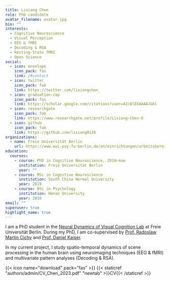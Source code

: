 ```yaml
---
title: Lixiang Chen
role: PhD candidate
avatar_filename: avatar.jpg
bio: ""
interests:
  - Cognitive Neuroscience
  - Visual Perception
  - EEG & fMRI
  - Decoding & RSA
  - Resting-State fMRI
  - Open Science
social:
  - icon: envelope
    icon_pack: fas
    link: /#contact
  - icon: twitter
    icon_pack: fab
    link: https://twitter.com/lixiangchen_
  - icon: graduation-cap
    icon_pack: fas
    link: https://scholar.google.com/citations?user=A2cAlEEAAAAJ&hl
  - icon: researchgate
    icon_pack: fab
    link: https://www.researchgate.net/profile/Lixiang-Chen-6
  - icon: github
    icon_pack: fab
    link: https://github.com/lixiang0126
organizations:
  - name: Freie Universität Berlin
    url: https://www.ewi-psy.fu-berlin.de/en/einrichtungen/arbeitsbereiche/neural_dyn_of_vis_cog/team_v2/pre_docs/lixiang_chen/index.html
education:
  courses:
    - course: PhD in Cognitive Neuroscience, 2019–now
      institution: Freie Universität Berlin
      year: ""
    - course: MSc in Cognitive Neuroscience
      institution: South China Normal University
      year: 2019
    - course: BSc in Psychology
      institution: Henan University
      year: 2016
email: ""
superuser: true
highlight_name: true
---
```

I am a PhD student in the [Neural Dynamics of Visual Cognition Lab](https://www.google.com/url?q=https%3A%2F%2Fwww.ewi-psy.fu-berlin.de%2Fen%2Feinrichtungen%2Farbeitsbereiche%2Fneural_dyn_of_vis_cog%2Findex.html&sa=D&sntz=1&usg=AOvVaw2MeAUF1caeyCE9Ck2yqUIu) at Freie Universität Berlin. During my PhD, I am co-supervised by [Prof. Radoslaw Martin Cichy](https://www.ewi-psy.fu-berlin.de/einrichtungen/arbeitsbereiche/neural_dyn_of_vis_cog/team/rm_cichy/index.html) and [Prof. Daniel Kaiser](https://www.uni-giessen.de/fbz/fb07/fachgebiete/mathematik/mathematik/ags/index.html/Personen/Professoren/kaiser). 

In my current project, I study spatio-temporal dynamics of scene processing in the human brain using neuroimaging techniques (EEG & fMRI) and multivariate pattern analyses (Decoding & RSA).

{{< icon name="download" pack="fas" >}} {{< staticref "authors/admin/CV_Chen_2023.pdf" "newtab" >}}CV{{< /staticref >}}
